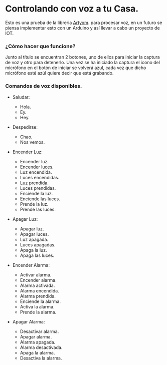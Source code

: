 # Controlando con voz a tu Casa.
Esto es una prueba de la libreria [Artyom](https://sdkcarlos.github.io/sites/artyom.html). para procesar voz, en un futuro se piensa implementar esto con un Arduino y así llevar a cabo un proyecto de IOT.

### ¿Cómo hacer que funcione?

Junto al título se encuentran 2 botones, uno de ellos para iniciar la captura de voz y otro para detenerlo. Una vez se ha iniciado la captura el icono del micrófono en el botón de iniciar se volverá azul, cada vez que dicho micrófono esté azúl quiere decir que está grabando.

### Comandos de voz disponibles.
- Saludar:
    - Hola.
    - Ey.
    - Hey.

- Despedirse:
    - Chao.
    - Nos vemos.

- Encender Luz:
    - Encender luz. 
    - Encender luces.
    - Luz encendida.
    - Luces encendidas.
    - Luz prendida.
    - Luces prendidas.
    - Enciende la luz.
    - Enciende las luces.
    - Prende la luz.
    - Prende las luces.

- Apagar Luz:
    - Apagar luz.
    - Apagar luces.
    - Luz apagada.
    - Luces apagadas.
    - Apaga la luz.
    - Apaga las luces.

- Encender Alarma:
    - Activar alarma.
    - Encender alarma.
    - Alarma activada.
    - Alarma encendida.
    - Alarma prendida.
    - Enciende la alarma.
    - Activa la alarma.
    - Prende la alarma.

- Apagar Alarma:
    - Desactivar alarma.
    - Apagar alarma.
    - Alarma apagada.
    - Alarma desactivada.
    - Apaga la alarma.
    - Desactiva la alarma.